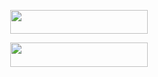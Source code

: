 <p align="center"><a href="https://dashboard.heroku.com/new?template=https://github.com/Akash8t2/Ak-MUSIC-B"> <img src="https://img.shields.io/badge/Deploy%20On%20Heroku-black?style=for-the-badge&logo=heroku" width="220" height="38.45"/></a></p>

</p>




<p align="center"><a href="https://dashboard.heroku.com/new?template=https://github.com/Akash8t2/Ak-MUSIC-B"> <img src="https://img.shields.io/badge/Deploy%20kar%20le%20Heroku%20main-wight?style=for-the-badge&logo=heroku" width="220" height="38.45"/></a></p>

</p>
